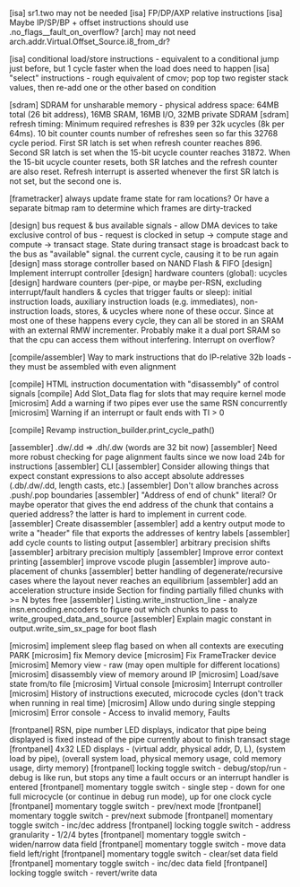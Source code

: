 [isa] sr1.two may not be needed
[isa] FP/DP/AXP relative instructions
[isa] Maybe IP/SP/BP + offset instructions should use .no_flags__fault_on_overflow?
[arch] may not need arch.addr.Virtual.Offset_Source.i8_from_dr?

[isa] conditional load/store instructions - equivalent to a conditional jump just before, but 1 cycle faster when the load does need to happen
[isa] "select" instructions - rough equivalent of cmov; pop top two register stack values, then re-add one or the other based on condition

[sdram] SDRAM for unsharable memory - physical address space: 64MB total (26 bit address), 16MB SRAM, 16MB I/O, 32MB private SDRAM
[sdram] refresh timing: Minimum required refreshes is 839 per 32k ucycles (8k per 64ms).  10 bit counter counts number of refreshes seen so far this 32768 cycle period.  First SR latch is set when refresh counter reaches 896.  Second SR latch is set when the 15-bit ucycle counter reaches 31872.  When the 15-bit ucycle counter resets, both SR latches and the refresh counter are also reset.  Refresh interrupt is asserted whenever the first SR latch is not set, but the second one is.

[frametracker] always update frame state for ram locations?  Or have a separate bitmap ram to determine which frames are dirty-tracked

[design] bus request & bus available signals - allow DMA devices to take exclusive control of bus - request is clocked in setup -> compute stage and compute -> transact stage.  State during transact stage is broadcast back to the bus as "available" signal. the current cycle, causing it to be run again
[design] mass storage controller based on NAND Flash & FIFO
[design] Implement interrupt controller
[design] hardware counters (global): ucycles
[design] hardware counters (per-pipe, or maybe per-RSN, excluding interrupt/fault handlers & cycles that trigger faults or sleep): initial instruction loads, auxiliary instruction loads (e.g. immediates), non-instruction loads, stores, & ucycles where none of these occur.  Since at most one of these happens every cycle, they can all be stored in an SRAM with an external RMW incrementer.  Probably make it a dual port SRAM so that the cpu can access them without interfering.  Interrupt on overflow?

[compile/assembler] Way to mark instructions that do IP-relative 32b loads - they must be assembled with even alignment

[compile] HTML instruction documentation with "disassembly" of control signals
[compile] Add Slot_Data flag for slots that may require kernel mode
[microsim] Add a warning if two pipes ever use the same RSN concurrently
[microsim] Warning if an interrupt or fault ends with TI > 0

[compile] Revamp instruction_builder.print_cycle_path()

[assembler] .dw/.dd => .dh/.dw (words are 32 bit now)
[assembler] Need more robust checking for page alignment faults since we now load 24b for instructions
[assembler] CLI
[assembler] Consider allowing things that expect constant expressions to also accept absolute addresses (.db/.dw/.dd, length casts, etc.)
[assembler] Don't allow branches across .push/.pop boundaries
[assembler] "Address of end of chunk" literal?  Or maybe operator that gives the end address of the chunk that contains a queried address?  the latter is hard to implement in current code.
[assembler] Create disassembler
[assembler] add a kentry output mode to write a "header" file that exports the addresses of kentry labels
[assembler] add cycle counts to listing output
[assembler] arbitrary precision shifts
[assembler] arbitrary precision multiply
[assembler] Improve error context printing
[assembler] improve vscode plugin
[assembler] improve auto-placement of chunks
[assembler] better handling of degenerate/recursive cases where the layout never reaches an equilibrium
[assembler] add an acceleration structure inside Section for finding partially filled chunks with >= N bytes free
[assembler] Listing.write_instruction_line - analyze insn.encoding.encoders to figure out which chunks to pass to write_grouped_data_and_source
[assembler] Explain magic constant in output.write_sim_sx_page for boot flash

[microsim] implement sleep flag based on when all contexts are executing PARK
[microsim] fix Memory device
[microsim] Fix FrameTracker device
[microsim] Memory view - raw (may open multiple for different locations)
[microsim] disassembly view of memory around IP
[microsim] Load/save state from/to file
[microsim] Virtual console
[microsim] Interrupt controller
[microsim] History of instructions executed, microcode cycles (don't track when running in real time)
[microsim] Allow undo during single stepping
[microsim] Error console - Access to invalid memory, Faults


[frontpanel] RSN, pipe number LED displays, indicator that pipe being displayed is fixed instead of the pipe currently about to finish transact stage
[frontpanel] 4x32 LED displays - (virtual addr, physical addr, D, L), (system load by pipe), (overall system load, physical memory usage, cold memory usage, dirty memory)
[frontpanel] locking toggle switch - debug/stop/run - debug is like run, but stops any time a fault occurs or an interrupt handler is entered
[frontpanel] momentary toggle switch - single step - down for one full microcycle (or continue in debug run mode), up for one clock cycle
[frontpanel] momentary toggle switch - prev/next mode
[frontpanel] momentary toggle switch - prev/next submode
[frontpanel] momentary toggle switch - inc/dec address
[frontpanel] locking toggle switch - address granularity - 1/2/4 bytes
[frontpanel] momentary toggle switch - widen/narrow data field
[frontpanel] momentary toggle switch - move data field left/right
[frontpanel] momentary toggle switch - clear/set data field
[frontpanel] momentary toggle switch - inc/dec data field
[frontpanel] locking toggle switch - revert/write data